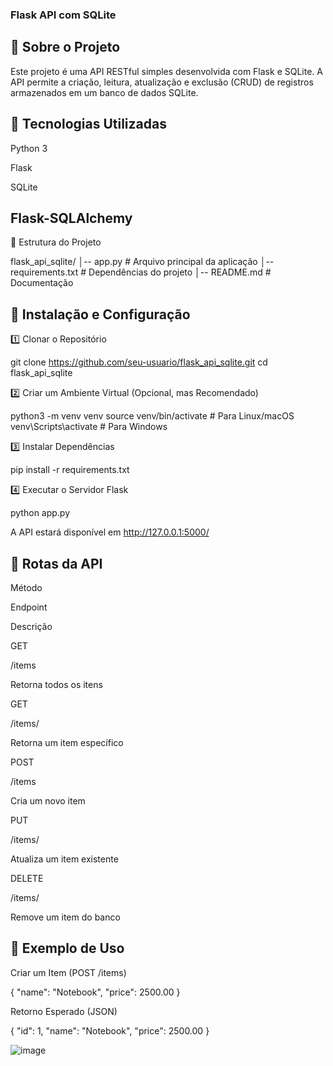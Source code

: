 ### Flask API com SQLite

## 📌 Sobre o Projeto

Este projeto é uma API RESTful simples desenvolvida com Flask e SQLite. A API permite a criação, leitura, atualização e exclusão (CRUD) de registros armazenados em um banco de dados SQLite.

## 🚀 Tecnologias Utilizadas

Python 3

Flask

SQLite

## Flask-SQLAlchemy

📂 Estrutura do Projeto

flask_api_sqlite/
│-- app.py             # Arquivo principal da aplicação
│-- requirements.txt   # Dependências do projeto
│-- README.md          # Documentação

## 🔧 Instalação e Configuração

1️⃣ Clonar o Repositório

git clone https://github.com/seu-usuario/flask_api_sqlite.git
cd flask_api_sqlite

2️⃣ Criar um Ambiente Virtual (Opcional, mas Recomendado)

python3 -m venv venv
source venv/bin/activate  # Para Linux/macOS
venv\Scripts\activate     # Para Windows

3️⃣ Instalar Dependências

pip install -r requirements.txt

4️⃣ Executar o Servidor Flask

python app.py

A API estará disponível em http://127.0.0.1:5000/

## 📌 Rotas da API

Método

Endpoint

Descrição

GET

/items

Retorna todos os itens

GET

/items/<id>

Retorna um item específico

POST

/items

Cria um novo item

PUT

/items/<id>

Atualiza um item existente

DELETE

/items/<id>

Remove um item do banco

## 💾 Exemplo de Uso

Criar um Item (POST /items)

{
    "name": "Notebook",
    "price": 2500.00
}

Retorno Esperado (JSON)

{
    "id": 1,
    "name": "Notebook",
    "price": 2500.00
}

![image](https://github.com/user-attachments/assets/f3912b55-37d8-476e-b979-6b76a3df255c)
